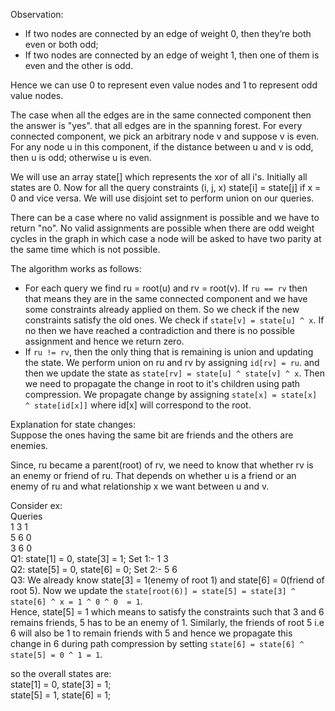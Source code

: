 Observation:
- If two nodes are connected by an edge of weight 0, then they’re both even or both odd;
- If two nodes are connected by an edge of weight 1, then one of them is even and the other is odd.

Hence we can use 0 to represent even value nodes and 1 to represent odd value nodes.

The case when all the edges are in the same connected component then the answer is "yes". that all edges are in the spanning forest. For every connected component, we pick an arbitrary node v and suppose v is even. For any node u in this component, if the distance between u and v is odd, then u is odd; otherwise u is even.

We will use an array state[] which represents the xor of all i's. Initially all states are 0. Now for all the query constraints (i, j, x) state[i] = state[j] if x = 0 and vice versa. We will use disjoint set to perform union on our queries.

There can be a case where no valid assignment is possible and we have to return "no". No valid assignments are possible when there are odd weight cycles in the graph in which case a node will be asked to have two parity at the same time which is not possible.

The algorithm works as follows:
- For each query we find ru = root(u) and rv = root(v). If `ru == rv` then that means they are in the same connected component and we have some constraints already applied on them. So we check if the new constraints satisfy the old ones. We check if `state[v] = state[u] ^ x`. If no then we have reached a contradiction and there is no possible assignment and hence we return zero.
- If `ru != rv`, then the only thing that is remaining is union and updating the state. We perform union on ru and rv by assigning `id[rv] = ru`. and then we update the state as `state[rv] = state[u] ^ state[v] ^ x`. Then we need to propagate the change in root to it's children using path compression. We propagate change by assigning `state[x] = state[x] ^ state[id[x]]` where id[x] will correspond to the root. 

Explanation for state changes:<br/>
Suppose the ones having the same bit are friends and the others are enemies.

Since, ru became a parent(root) of rv, we need to know that whether rv is an enemy or friend of ru. That depends on whether u is a friend or an enemy of ru and what relationship x we want between u and v.

Consider ex:<br/>
Queries<br/>
1 3 1<br/>
5 6 0<br/>
3 6 0<br/>
Q1: state[1] = 0, state[3] = 1; Set 1:- 1 3<br/>
Q2: state[5] = 0, state[6] = 0; Set 2:- 5 6<br/>
Q3: We already know state[3] = 1(enemy of root 1) and state[6] = 0(friend of root 5). Now we update the `state[root(6)] = state[5] = state[3] ^ state[6] ^ x = 1 ^ 0 ^ 0  = 1`.<br/>
Hence, state[5] = 1 which means to satisfy the constraints such that 3 and 6 remains friends, 5 has to be an enemy of 1. Similarly, the friends of root 5 i.e 6 will also be 1 to remain friends with 5 and hence we propagate this change in 6 during path compression by setting `state[6] = state[6] ^ state[5] = 0 ^ 1 = 1`.

so the overall states are:<br/>
state[1] = 0, state[3] = 1;<br/>
state[5] = 1, state[6] = 1;<br/>
